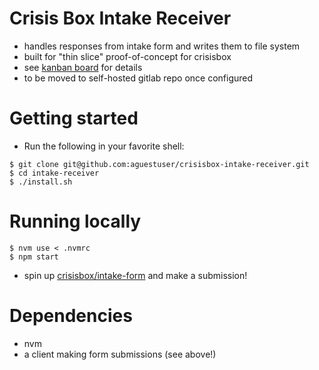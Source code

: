 # Crisis Box Intake Receiver

* handles responses from intake form and writes them to file system
* built for "thin slice" proof-of-concept for crisisbox
* see [kanban board](https://apps.unite.tech/grain/XLesz7hbLomKAtL2AfzT53) for details
* to be moved to self-hosted gitlab repo once configured

# Getting started
* Run the following in your favorite shell:

```
$ git clone git@github.com:aguestuser/crisisbox-intake-receiver.git
$ cd intake-receiver
$ ./install.sh
```

# Running locally
```
$ nvm use < .nvmrc
$ npm start
```

* spin up [crisisbox/intake-form](https://github.com/aguestuser/crisisbox-intake-form) and make a submission!

# Dependencies

* nvm
* a client making form submissions (see above!)
